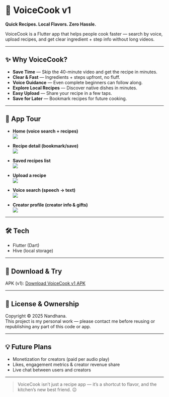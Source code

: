 # 🍳 VoiceCook v1

**Quick Recipes. Local Flavors. Zero Hassle.**

VoiceCook is a Flutter app that helps people cook faster — search by voice, upload recipes, and get clear ingredient + step info without long videos.

---

## ✨ Why VoiceCook?
- **Save Time** — Skip the 40-minute video and get the recipe in minutes.  
- **Clear & Fast** — Ingredients + steps upfront, no fluff.  
- **Voice Guidance** — Even complete beginners can follow along.  
- **Explore Local Recipes** — Discover native dishes in minutes.  
- **Easy Upload** — Share your recipe in a few taps.  
- **Save for Later** — Bookmark recipes for future cooking.

---

## 📸 App Tour
- **Home (voice search + recipes)**  
  ![](home.jpg)

- **Recipe detail (bookmark/save)**  
  ![](recipe-detail.jpg)

- **Saved recipes list**  
  ![](saved.jpg)

- **Upload a recipe**  
  ![](upload-recipe.jpg)

- **Voice search (speech → text)**  
  ![](voice-search.jpg)

- **Creator profile (creator info & gifts)**  
  ![](creator-pg.jpg)

---

## 🛠 Tech
- Flutter (Dart)  
- Hive (local storage)

---

## 🚀 Download & Try
APK (v1): [Download VoiceCook v1 APK](APK_LINK_HERE)

---

## 📜 License & Ownership
Copyright © 2025 Nandhana.  
This project is my personal work — please contact me before reusing or republishing any part of this code or app.

---

## 💡 Future Plans
- Monetization for creators (paid per audio play)  
- Likes, engagement metrics & creator revenue share  
- Live chat between users and creators

---

> VoiceCook isn’t just a recipe app — it’s a shortcut to flavor, and the kitchen’s new best friend. 😉

 
